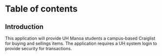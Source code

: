 # Table of contents

## Introduction

This application will provide UH Manoa students a campus-based Craiglist for buying and sellings items. The application requires a UH system login to provide security for transactions. 

